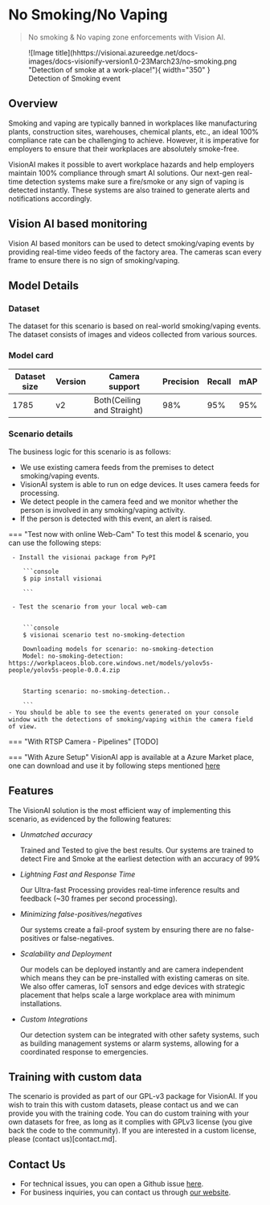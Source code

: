 # No Smoking/No Vaping

> No smoking & No vaping zone enforcements with Vision AI.
<figure markdown>
  ![Image title](hhttps://visionai.azureedge.net/docs-images/docs-visionify-version1.0-23March23/no-smoking.png "Detection of smoke at a work-place!"){ width="350" }
  <figcaption>Detection of Smoking event</figcaption>
</figure>


## Overview
Smoking and vaping are typically banned in workplaces like manufacturing plants, construction sites, warehouses, chemical plants, etc., an ideal 100% compliance rate can be challenging to achieve. However, it is imperative for employers to ensure that their workplaces are absolutely smoke-free.

VisionAI makes it possible to avert workplace hazards and help employers maintain 100% compliance through smart AI solutions. Our next-gen real-time detection systems make sure a fire/smoke or any sign of vaping is detected instantly. These systems are also trained to generate alerts and notifications accordingly.

## Vision AI based monitoring

Vision AI based monitors can be used to detect smoking/vaping events by providing real-time video feeds of the factory area. The cameras scan every frame to ensure there is no sign of smoking/vaping.

## Model Details

### Dataset
The dataset for this scenario is based on real-world smoking/vaping events.
The dataset consists of images and videos collected from various sources. 

### Model card

 <div class="table">
    <table class="fl-table">
        <thead>
        <tr><th>Dataset size</th>
            <th>Version</th>
            <th>Camera support</th>
            <th>Precision</th>
            <th>Recall</th>
            <th> mAP  </th>  
        </thead>
        <tbody>
        <tr>
            <td>1785</td>
            <td>v2</td>
            <td>Both(Ceiling and Straight)</td>
            <td>98%</td>
            <td>95%</td>
            <td>95%</td>
        </tr>
        </tbody>
    </table>
</div>



### Scenario details

The business logic for this scenario is as follows:

- We use existing camera feeds from the premises to detect smoking/vaping events.
- VisionAI system is able to run on edge devices. It uses camera feeds for processing.
- We detect people in the camera feed and we monitor whether the person is involved in any smoking/vaping activity.
- If the person is detected with this event, an alert is raised.

=== "Test now with online Web-Cam"
     To test this model & scenario, you can use the following steps:

     - Install the visionai package from PyPI
     
        ```console
        $ pip install visionai
        
        ```
     
     - Test the scenario from your local web-cam
     

        ```console
        $ visionai scenario test no-smoking-detection

        Downloading models for scenario: no-smoking-detection
        Model: no-smoking-detection: https://workplaceos.blob.core.windows.net/models/yolov5s-people/yolov5s-people-0.0.4.zip
        

        Starting scenario: no-smoking-detection..

        ```
    - You should be able to see the events generated on your console window with the detections of smoking/vaping within the camera field of view.

=== "With RTSP Camera - Pipelines"
     [TODO]
 
=== "With Azure Setup"
     VisionAI app is available at a Azure Market place, one can download and use it by following steps mentioned [here](../overview/azure-managed-app.md)


## Features


The VisionAI solution is the most efficient way of implementing this scenario, as evidenced by the following features:

-  *Unmatched accuracy*

    Trained and Tested to give the best results. Our systems are trained to detect Fire and Smoke at the earliest detection with an accuracy of 99%

- *Lightning Fast and Response Time*

    Our Ultra-fast Processing provides real-time inference results and feedback (~30 frames per second processing). 

- *Minimizing false-positives/negatives*

    Our systems create a fail-proof system by ensuring there are no false-positives or false-negatives. 

- *Scalability and Deployment* 

    Our models can be deployed instantly and are camera independent which means they can be pre-installed with existing cameras on site. We also offer cameras, IoT sensors and edge devices with strategic placement that helps scale a large workplace area with minimum installations. 

- *Custom Integrations*

    Our detection system can be integrated with other safety systems, such as building management systems or alarm systems, allowing for a coordinated response to emergencies.

## Training with custom data

The scenario is provided as part of our GPL-v3 package for VisionAI. If you wish to train this with custom datasets, please contact us and we can provide you with the training code. You can do custom training with your own datasets for free, as long as it complies with GPLv3 license (you give back the code to the community). If you are interested in a custom license, please (contact us)[contact.md].


## Contact Us

- For technical issues, you can open a Github issue [here](https://github.com/visionify/visionai).
- For business inquiries, you can contact us through [our website](https://visionify.ai/contact).